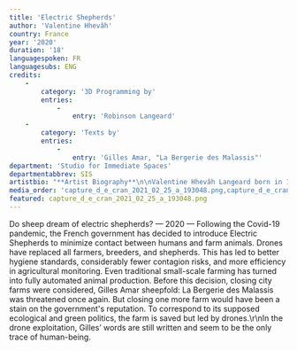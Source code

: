 ```yaml
---
title: 'Electric Shepherds'
author: 'Valentine Hhevâh'
country: France
year: '2020'
duration: '18'
languagespoken: FR
languagesubs: ENG
credits:
    -
        category: '3D Programming by'
        entries:
            -
                entry: 'Robinson Langeard'
    -
        category: 'Texts by'
        entries:
            -
                entry: 'Gilles Amar, "La Bergerie des Malassis"'
department: 'Studio for Immediate Spaces'
departmentabbrev: SIS
artistbio: "**Artist Biography**\n\nValentine Hhevâh Langeard born in 1997 in France is graduated from la HEAD (Haute Ecole d'Art et de Design de Genève) in sculpture / installation. Her work questions the contemporary drifts of human domestication of nature and analyses its different charges of traditions and spiritualties."
media_order: 'capture_d_e_cran_2021_02_25_a_193048.png,capture_d_e_cran_2021_02_25_a_193132.png'
featured: capture_d_e_cran_2021_02_25_a_193048.png
---
```


Do sheep dream of electric shepherds? — 2020 — Following the Covid-19 pandemic, the French government has decided to introduce Electric Shepherds to minimize contact between humans and farm animals. Drones have replaced all farmers, breeders, and shepherds. This has led to better hygiene standards, considerably fewer contagion risks, and more efficiency in agricultural monitoring. Even traditional small-scale farming has turned into fully automated animal production. Before this decision, closing city farms were considered, Gilles Amar sheepfold: La Bergerie des Malassis was threatened once again. But closing one more farm would have been a stain on the government's reputation. To correspond to its supposed ecological and green politics, the farm is saved but led by drones.\r\nIn the drone exploitation, Gilles’ words are still written and seem to be the only trace of human-being.